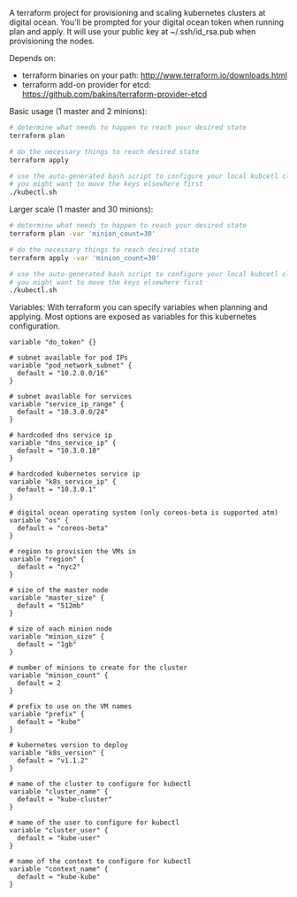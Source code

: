A terraform project for provisioning and scaling kubernetes clusters at digital ocean.
You'll be prompted for your digital ocean token when running plan and apply. It will
use your public key at ~/.ssh/id_rsa.pub when provisioning the nodes.


Depends on:
* terraform binaries on your path: http://www.terraform.io/downloads.html
* terraform add-on provider for etcd: https://github.com/bakins/terraform-provider-etcd



Basic usage (1 master and 2 minions):
```bash
# determine what needs to happen to reach your desired state
terraform plan

# do the necessary things to reach desired state
terraform apply

# use the auto-generated bash script to configure your local kubcetl client.
# you might want to move the keys elsewhere first
./kubectl.sh
```


Larger scale (1 master and 30 minions):
```bash
# determine what needs to happen to reach your desired state
terraform plan -var 'minion_count=30'

# do the necessary things to reach desired state
terraform apply -var 'minion_count=30'

# use the auto-generated bash script to configure your local kubcetl client.
# you might want to move the keys elsewhere first
./kubectl.sh
```




Variables:
With terraform you can specify variables when planning and applying.
Most options are exposed as variables for this kubernetes configuration.

```htc
variable "do_token" {}

# subnet available for pod IPs
variable "pod_network_subnet" {
  default = "10.2.0.0/16"
}

# subnet available for services
variable "service_ip_range" {
  default = "10.3.0.0/24"
}

# hardcoded dns service ip
variable "dns_service_ip" {
  default = "10.3.0.10"
}

# hardcoded kubernetes service ip
variable "k8s_service_ip" {
  default = "10.3.0.1"
}

# digital ocean operating system (only coreos-beta is supported atm)
variable "os" {
  default = "coreos-beta"
}

# region to provision the VMs in
variable "region" {
  default = "nyc2"
}

# size of the master node
variable "master_size" {
  default = "512mb"
}

# size of each minion node
variable "minion_size" {
  default = "1gb"
}

# number of minions to create for the cluster
variable "minion_count" {
  default = 2
}

# prefix to use on the VM names
variable "prefix" {
  default = "kube"
}

# kubernetes version to deploy
variable "k8s_version" {
  default = "v1.1.2"
}

# name of the cluster to configure for kubectl
variable "cluster_name" {
  default = "kube-cluster"
}

# name of the user to configure for kubectl
variable "cluster_user" {
  default = "kube-user"
}

# name of the context to configure for kubectl
variable "context_name" {
  default = "kube-kube"
}
```
